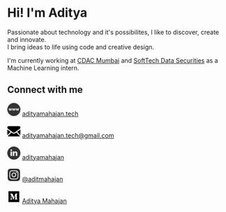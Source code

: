 # Hi! I'm Aditya

Passionate about technology and it's possibilites, I like to discover, create and innovate. <br>
I bring ideas to life using code and creative design. 

I'm currently working at [CDAC Mumbai](https://www.cdac.in/index.aspx?id=mumbai) and [SoftTech Data Securities](https://softtechdata.com/) as a Machine Learning intern.

## Connect with me
<img src = "/assets/icons/website.png" width="30"> [adityamahajan.tech](https://adityamahajan.tech/) <br> <br>
<img src = "/assets/icons/mail2.png" width="30"> [adityamahajan.tech@gmail.com](mailto:adityamahajan.tech@gmail.com) <br> <br>
<img src = "/assets/icons/linkedin.png" width="30"> [adityamahajan](https://www.linkedin.com/in/adityamahahajan/) <br> <br>
<img src = "/assets/icons/instagram.png" width="30"> [@aditmahajan](https://www.instagram.com/aditmahajan/?hl=en) <br> <br>
<img src = "/assets/icons/medium.png" width="30"> [Aditya Mahajan](https://medium.com/@adityamahajan.tech) <br> <br>
 
